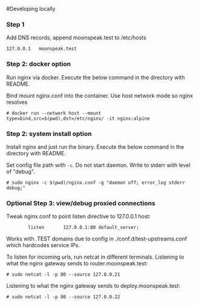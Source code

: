 #Developing locally

### Step 1

Add DNS records, append moonspeak.test to /etc/hosts
```
127.0.0.1	moonspeak.test
```


### Step 2: docker option

Run nginx via docker. Execute the below command in the directory with README.

Bind mount nginx.conf into the container.
Use host network mode so nginx resolves
```
# docker run --network host --mount type=bind,src=$(pwd),dst=/etc/nginx/ -it nginx:alpine
```


### Step 2: system install option

Install nginx and just run the binary. Execute the below command in the directory with README.

Set config file path with `-c`.
Do not start daemon.
Write to stderr with level of "debug".

```
# sudo nginx -c $(pwd)/nginx.conf -g "daemon off; error_log stderr debug;"
```

### Optional Step 3: view/debug proxied connections

Tweak nginx.conf to point listen directive to 127.0.0.1 host:
```
        listen       127.0.0.1:80 default_server;
```

Works with .TEST domains due to config in ./conf.d/test-upstreams.conf which hardcodes service IPs.

To listen for incoming urls, run netcat in different terminals.
Listening to what the nginx gateway sends to router.moonspeak.test:
```
# sudo netcat -l -p 80 --source 127.0.0.21
```

Listening to what the nginx gateway sends to deploy.moonspeak.test:
```
# sudo netcat -l -p 80 --source 127.0.0.22
```
